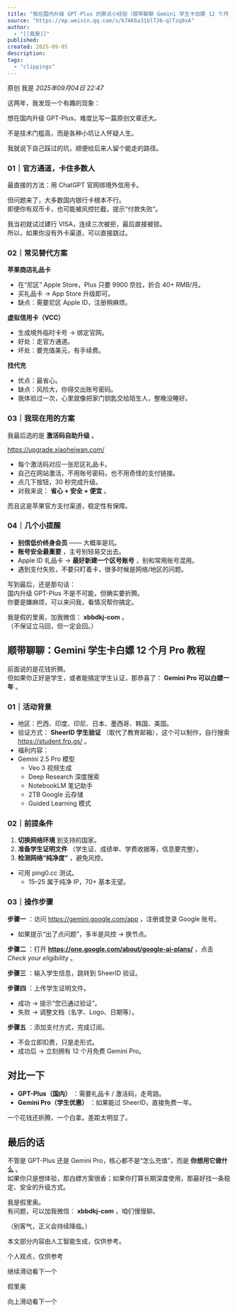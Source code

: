 ```yaml
---
title: "我在国内升级 GPT-Plus 的那点小经验（顺带聊聊 Gemini 学生卡白嫖 12 个月 pro 会员教程）"
source: "https://mp.weixin.qq.com/s/k7AK6a31blTJ6-qlTzq8xA"
author:
  - "[[我是]]"
published:
created: 2025-09-05
description:
tags:
  - "clippings"
---
```

原创 我是 *2025年09月04日 22:47*

这两年，我发现一个有趣的现象：

想在国内升级 GPT-Plus，难度比写一篇原创文章还大。

不是技术门槛高，而是各种小坑让人怀疑人生。

我就说下自己踩过的坑，顺便给后来人留个能走的路径。

### 01｜官方通道，卡住多数人

最直接的方法：用 ChatGPT 官网绑境外信用卡。

但问题来了，大多数国内银行卡根本不行。  
即便你有双币卡，也可能被风控拦截，提示“付款失败”。

我当初就试过建行 VISA，连续三次被拒，最后直接被锁。  
所以，如果你没有外卡渠道，可以直接跳过。

### 02｜常见替代方案

**苹果商店礼品卡**

- 在“尼区” Apple Store，Plus 只要 9900 奈拉，折合 40+ RMB/月。
- 买礼品卡 → App Store 升级即可。
- 缺点：需要尼区 Apple ID，注册稍麻烦。

**虚拟信用卡（VCC）**

- 生成境外临时卡号 → 绑定官网。
- 好处：走官方通道。
- 坏处：要充值美元，有手续费。

**找代充**

- 优点：最省心。
- 缺点：风险大，你得交出账号密码。
- 我体验过一次，心里就像把家门钥匙交给陌生人，整晚没睡好。

### 03｜我现在用的方案

我最后选的是 **激活码自助升级** 。

https://upgrade.xiaoheiwan.com/

- 每个激活码对应一张尼区礼品卡。
- 自己在网站激活，不用账号密码，也不用奇怪的支付链接。
- 点几下按钮，30 秒完成升级。
- 对我来说： **省心 + 安全 + 便宜** 。

而且这是苹果官方支付渠道，稳定性有保障。

### 04｜几个小提醒

- **别信低价终身会员** —— 大概率是坑。
- **账号安全最重要** ，主号别轻易交出去。
- Apple ID 礼品卡 → **最好新建一个区号账号** ，别和常用账号混用。
- 遇到支付失败，不要只盯着卡，很多时候是网络/地区的问题。

写到最后，还是那句话：  
国内升级 GPT-Plus 不是不可能，但确实要折腾。  
你要是嫌麻烦，可以来问我，看情况帮你搞定。

我是假的里奥，加我微信： **xbbdkj-com** 。  
（不保证立马回，但一定会回。）

## 顺带聊聊：Gemini 学生卡白嫖 12 个月 Pro 教程

前面说的是花钱折腾。  
但如果你正好是学生，或者能搞定学生认证，那恭喜了： **Gemini Pro 可以白嫖一年** 。

### 01｜活动背景

- 地区：巴西、印度、印尼、日本、墨西哥、韩国、美国。
- 验证方式： **SheerID 学生验证** （取代了教育邮箱），这个可以制作，自行搜索 https://student.frp.gs/ 。
- 福利内容：
- Gemini 2.5 Pro 模型
	- Veo 3 视频生成
	- Deep Research 深度搜索
	- NotebookLM 笔记助手
	- 2TB Google 云存储
	- Guided Learning 模式

### 02｜前提条件

1. **切换网络环境** 到支持的国家。
2. **准备学生证明文件** （学生证、成绩单、学费收据等，信息要完整）。
3. **检测网络“纯净度”** ，避免风控。
- 可用 ping0.cc 测试。
	- 15–25 属于纯净 IP，70+ 基本无望。

### 03｜操作步骤

**步骤一** ：访问 https://gemini.google.com/app ，注册或登录 Google 账号。

- 如果提示“出了点问题”，多半是风控 → 换节点。

**步骤二** ：打开 ****https://one.google.com/about/google-ai-plans/**** ，点击 *Check your eligibility* 。

**步骤三** ：输入学生信息，跳转到 SheerID 验证。

**步骤四** ：上传学生证明文件。

- 成功 → 提示“您已通过验证”。
- 失败 → 调整文档（名字、Logo、日期等）。

**步骤五** ：添加支付方式，完成订阅。

- 不会立即扣费，只是走形式。
- 成功后 → 立刻拥有 12 个月免费 Gemini Pro。

## 对比一下

- **GPT-Plus（国内）** ：需要礼品卡 / 激活码，走弯路。
- **Gemini Pro（学生优惠）** ：如果能过 SheerID，直接免费一年。

一个花钱还折腾，一个白拿。差距太明显了。

## 最后的话

不管是 GPT-Plus 还是 Gemini Pro，核心都不是“怎么充值”，而是 **你想用它做什么** 。  
如果你只是想体验，那白嫖方案很香；如果你打算长期深度使用，那最好找一条稳定、安全的升级方式。

我是假里奥。  
有问题，可以加我微信： **xbbdkj-com** ，咱们慢慢聊。

（别客气，正义会持续降临。）

本文部分内容由人工智能生成，仅供参考。

个人观点，仅供参考

继续滑动看下一个

假里奥

向上滑动看下一个